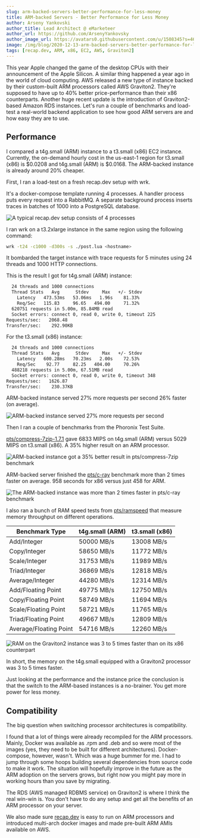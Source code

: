 ```yaml
---
slug: arm-backed-servers-better-performance-for-less-money
title: ARM-backed Servers - Better Performance for Less Money
author: Arseny Yankovski
author_title: Lead Architect @ eMarketeer
author_url: https://github.com/ArsenyYankovsky
author_image_url: https://avatars0.githubusercontent.com/u/1508345?s=460&u=3f36532a8ad64bd1d110c00a4eb438600d60cb92&v=4
image: /img/blog/2020-12-13-arm-backed-servers-better-performance-for-less-money/hero.png
tags: [recap.dev, ARM, x86, EC2, AWS, Graviton2]
---
```


This year Apple changed the game of the desktop CPUs with their announcement of the Apple Silicon. 
A similar thing happened a year ago in the world of cloud computing. 
AWS released a new type of instance backed by their custom-built ARM processors called AWS Graviton2.
They're supposed to have up to 40% better price-performance than their x86 counterparts. 
Another huge recent update is the introduction of Graviton2-based Amazon RDS instances.
Let's run a couple of benchmarks and load-test a real-world backend application to see how good ARM servers are and how easy they are to use.

## Performance

I compared a t4g.small (ARM) instance to a t3.small (x86) EC2 instance. 
Currently, the on-demand hourly cost in the us-east-1 region for t3.small (x86) is $0.0208 and t4g.small (ARM) is $0.0168.
The ARM-backed instance is already around 20% cheaper.

First, I ran a load-test on a fresh recap.dev setup with wrk.

It's a docker-compose template running 4 processes.
A handler process puts every request into a RabbitMQ.
A separate background process inserts traces in batches of 1000 into a PostgreSQL database.

![A typical recap.dev setup consists of 4 processes](/img/blog/2020-12-13-arm-backed-servers-better-performance-for-less-money/load-test-schema.png "A typical recap.dev setup consists of 4 processes")

I ran wrk on a t3.2xlarge instance in the same region using the following command:

```bash
wrk -t24 -c1000 -d300s -s ./post.lua <hostname>
```

It bombarded the target instance with trace requests for 5 minutes using 24 threads and 1000 HTTP connections.

This is the result I got for t4g.small (ARM) instance:

```bash
  24 threads and 1000 connections
  Thread Stats   Avg      Stdev     Max   +/- Stdev
    Latency   473.53ms   53.06ms   1.96s    81.33%
    Req/Sec   115.83     96.65   494.00     71.32%
  620751 requests in 5.00m, 85.84MB read
  Socket errors: connect 0, read 0, write 0, timeout 225
Requests/sec:   2068.48
Transfer/sec:    292.90KB
```

For the t3.small (x86) instance:

```bash
  24 threads and 1000 connections
  Thread Stats   Avg      Stdev     Max   +/- Stdev
    Latency   600.28ms   70.23ms   2.00s    72.53%
    Req/Sec    92.77     82.25   404.00     70.26%
  488218 requests in 5.00m, 67.51MB read
  Socket errors: connect 0, read 0, write 0, timeout 348
Requests/sec:   1626.87
Transfer/sec:    230.37KB
```

ARM-backed instance served 27% more requests per second 26% faster (on average).

![ARM-backed instance served 27% more requests per second](/img/blog/2020-12-13-arm-backed-servers-better-performance-for-less-money/rps-graph.png "ARM-backed instance served 27% more requests per second")

Then I ran a couple of benchmarks from the Phoronix Test Suite. 

[pts/compress-7zip-1.7.1](https://openbenchmarking.org/test/pts/compress-7zip) gave 6833 MIPS on t4g.small (ARM) versus 5029 MIPS on t3.small (x86). A 35% higher result on an ARM processor.

![ARM-backed instance got a 35% better result in pts/compress-7zip benchmark](/img/blog/2020-12-13-arm-backed-servers-better-performance-for-less-money/7zip-graph.png "ARM-backed instance got a 35% better result in pts/compress-7zip benchmark")

ARM-backed server finished the [pts/c-ray](https://openbenchmarking.org/test/pts/c-ray) benchmark more than 2 times faster on average. 958 seconds for x86 versus just 458 for ARM.

![The ARM-backed instance was more than 2 times faster in pts/c-ray benchmark](/img/blog/2020-12-13-arm-backed-servers-better-performance-for-less-money/c-ray-graph.png "ARM-backed instance was almost 2 times faster in pts/c-ray benchmark")

I also ran a bunch of RAM speed tests from [pts/ramspeed](https://openbenchmarking.org/test/pts/ramspeed-1.4.3) that measure memory throughput on different operations.

| Benchmark Type         | t4g.small (ARM) | t3.small (x86) |
|------------------------|-----------------|----------------|
| Add/Integer            | 50000 MB/s      | 13008 MB/s     |
| Copy/Integer           | 58650 MB/s      | 11772 MB/s     |
| Scale/Integer          | 31753 MB/s      | 11989 MB/s     |
| Triad/Integer          | 36869 MB/s      | 12818 MB/s     |
| Average/Integer        | 44280 MB/s      | 12314 MB/s     |
| Add/Floating Point     | 49775 MB/s      | 12750 MB/s     |
| Copy/Floating Point    | 58749 MB/s      | 11694 MB/s     |
| Scale/Floating Point   | 58721 MB/s      | 11765 MB/s     |
| Triad/Floating Point   | 49667 MB/s      | 12809 MB/s     |
| Average/Floating Point | 54716 MB/s      | 12260 MB/s     |

![RAM on the Graviton2 instance was 3 to 5 times faster than on its x86 counterpart](/img/blog/2020-12-13-arm-backed-servers-better-performance-for-less-money/ramspeed-graph.png "RAM on the Graviton2 instance was 3 to 5 times faster than on its x86 counterpart")

In short, the memory on the t4g.small equipped with a Graviton2 processor was 3 to 5 times faster.

Just looking at the performance and the instance price the conclusion is that the switch to the ARM-based instances is a no-brainer. You get more power for less money.

## Compatibility

The big question when switching processor architectures is compatibility.

I found that a lot of things were already recompiled for the ARM processors. 
Mainly, Docker was available as .rpm and .deb and so were most of the images (yes, they need to be built for different architectures).
Docker-compose, however, wasn't. Which was a huge bummer for me. 
I had to jump through some hoops building several dependencies from source code to make it work. 
The situation will hopefully improve in the future as the ARM adoption on the servers grows, 
but right now you might pay more in working hours than you save by migrating.

The RDS (AWS managed RDBMS service) on Graviton2 is where I think the real win-win is. 
You don't have to do any setup and get all the benefits of an ARM processor on your server.

We also made sure [recap.dev](https://recap.dev/) is easy to run on ARM processors and introduced multi-arch docker images and made pre-built ARM AMIs available on AWS.
